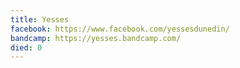 ```yaml
---
title: Yesses
facebook: https://www.facebook.com/yessesdunedin/
bandcamp: https://yesses.bandcamp.com/
died: 0
---
```

